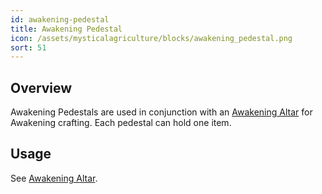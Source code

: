 ```yaml
---
id: awakening-pedestal
title: Awakening Pedestal
icon: /assets/mysticalagriculture/blocks/awakening_pedestal.png
sort: 51
---
```


## Overview

Awakening Pedestals are used in conjunction with an [Awakening Altar](awakening-altar.md) for Awakening crafting. Each pedestal can hold one item.

## Usage

See [Awakening Altar](awakening-altar.md).
